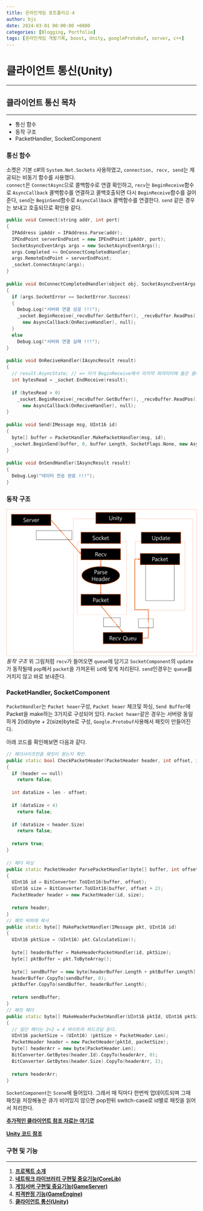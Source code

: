 ```yaml
---
title: 온라인게임 포트폴리오-4
author: bjs
date: 2024-03-01 00:00:00 +0800
categories: [Blogging, Portfolio]
tags: [온라인게임 개발기록, boost, Unity, googleProtobuf, server, c++]
---
```


# 클라이언트 통신(Unity)

---

## 클라이언트 통신 목차

---

- 통신 함수
- 동작 구조
- PacketHandler, SocketComponent

### 통신 함수

소켓은 기본 c#의 `System.Net.Sockets` 사용하였고, `connection, recv, send`는 제공되는 비동기 함수를 사용했다.  
`connect`은 `ConnectAsync`으로 콜백함수로 연결 확인하고, `recv`는 `BeginReceive`함수로 `AsyncCallback` 콜백함수를 연결하고 콜백호출되면 다시 `BeginReceive`함수를 걸어준다, `send`는 `BeginSend`함수로 `AsyncCallback` 콜백함수를 연결한다. `send` 같은 경우는 보내고 호출되므로 확인용 같다.

```cpp
public void Connect(string addr, int port)
{
  IPAddress ipAddr = IPAddress.Parse(addr);
  IPEndPoint serverEndPoint = new IPEndPoint(ipAddr, port);
  SocketAsyncEventArgs args = new SocketAsyncEventArgs();
  args.Completed += OnConnectCompletedHandler;
  args.RemoteEndPoint = serverEndPoint;
  _socket.ConnectAsync(args);
}

public void OnConnectCompletedHandler(object obj, SocketAsyncEventArgs args)
{
  if (args.SocketError == SocketError.Success)
  {
    Debug.Log("서버와 연결 성공 !!!");
    _socket.BeginReceive(_recvBuffer.GetBuffer(), _recvBuffer.ReadPos(), _recvBuffer.FreeSize(), SocketFlags.None,
      new AsyncCallback(OnReciveHandler), null);
  }
  else
    Debug.Log("서버와 연결 실패 !!!");
}

public void OnReciveHandler(IAsyncResult result)
{
  // result.AsyncState; // => 이거 BeginReceive에서 마지막 파라미터에 들은 클래스로 캐스팅해서 확인가능. 그러나 일단제외 (IOCP 개념)
  int bytesRead = _socket.EndReceive(result);

  if (bytesRead > 0)
    _socket.BeginReceive(_recvBuffer.GetBuffer(), _recvBuffer.ReadPos(), _recvBuffer.FreeSize(), SocketFlags.None,
      new AsyncCallback(OnReciveHandler), null);
}

public void Send(IMessage msg, UInt16 id)
{
  byte[] buffer = PacketHandler.MakePacketHandler(msg, id);
  _socket.BeginSend(buffer, 0, buffer.Length, SocketFlags.None, new AsyncCallback(OnSendHandler), null);
}

public void OnSendHandler(IAsyncResult result)
{
  Debug.Log("데이터 전송 완료 !!!");
}
```

### 동작 구조

![unitySocket](/assets/img/online2/unitySocket.png)
_동작 구조_
위 그림처럼 `recv`가 들어오면 `queue`에 담기고 `SocketComponent`의 `update`가 동작될때 `pop`해서 `packet`을 가져온뒤 `id`에 맞게 처리된다. `send`인경우는 `queue`를 거치지 않고 바로 보내준다.

### PacketHandler, SocketComponent

`PacketHandler`는 `Packet heaer`구성, `Packet heaer` 체크및 파싱, `Send Buffer`에 Packet을 make하는 3가지로 구성되어 있다. `Packet heaer`같은 경우는 서버랑 동일하게 2(id)byte + 2(size)byte로 구성, `Google.Protobuf`사용해서 패킷이 만들어진다.

아래 코드를 확인해보면 다음과 같다.

```cpp
// 헤더사이즈만큼 패킷이 왔는지 확인.
public static bool CheckPacketHeader(PacketHeader header, int offset, int len)
{
  if (header == null)
    return false;

  int dataSize = len - offset;

  if (dataSize < 4)
    return false;

  if (dataSize < header.Size)
    return false;

  return true;
}

// 헤더 파싱
public static PacketHeader ParsePacketHandler(byte[] buffer, int offset)
{
  UInt16 id = BitConverter.ToUInt16(buffer, offset);
  UInt16 size = BitConverter.ToUInt16(buffer, offset + 2);
  PacketHeader header = new PacketHeader(id, size);

  return header;
}
// 패킷 버퍼에 복사
public static byte[] MakePacketHandler(IMessage pkt, UInt16 id)
{
  UInt16 pktSize = (UInt16) pkt.CalculateSize();

  byte[] headerBuffer = MakeHeaderPacketHandler(id, pktSize);
  byte[] pktBuffer = pkt.ToByteArray();

  byte[] sendBuffer = new byte[headerBuffer.Length + pktBuffer.Length];
  headerBuffer.CopyTo(sendBuffer, 0);
  pktBuffer.CopyTo(sendBuffer, headerBuffer.Length);

  return sendBuffer;
}
// 패킷 헤더
public static byte[] MakeHeaderPacketHandler(UInt16 pktId, UInt16 pktSize)
{
  // 일단 헤더는 2+2 = 4 바이트라 하드코딩 둔다.
  UInt16 packetSize = (UInt16) (pktSize + PacketHeader.Len);
  PacketHeader header = new PacketHeader(pktId, packetSize);
  byte[] headerArr = new byte[PacketHeader.Len];
  BitConverter.GetBytes(header.Id).CopyTo(headerArr, 0);
  BitConverter.GetBytes(header.Size).CopyTo(headerArr, 2);

  return headerArr;
}
```

`SocketComponent`는 `Scene`에 들어있다. 그래서 매 틱마다 한번씩 업데이트되며 그때 패킷을 저장해놓은 큐가 비어있지 않으면 pop한뒤 switch-case로 id별로 패킷을 읽어서 처리한다.

[**추가적인 클라이언트 참조 자료는 여기로**](https://theta08.github.io/)

[**Unity 코드 참조**](https://github.com/Theta08/RpgProject)

### 구현 및 기능

---

1. [**프로젝트 소개**](/bjsBlog.github.io/posts/OnlineGameportfolio-0)
2. [**네트워크 라이브러리 구현및 중요기능(CoreLib)**](/bjsBlog.github.io/posts/OnlineGameportfolio-1)
3. [**게임서버 구현및 중요기능(GameServer)**](/bjsBlog.github.io/posts/OnlineGameportfolio-2)
4. [**피격판정 기능(GameEngine)**](/bjsBlog.github.io/posts/OnlineGameportfolio-3)
5. [**클라이언트 통신(Unity)**](/bjsBlog.github.io/posts/OnlineGameportfolio-4)
